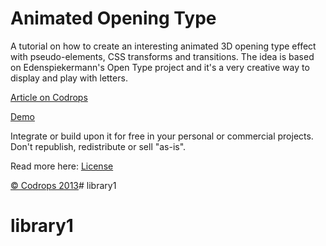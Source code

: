 
Animated Opening Type
=========

A tutorial on how to create an interesting animated 3D opening type effect with pseudo-elements, CSS transforms and transitions. The idea is based on Edenspiekermann's Open Type project and it's a very creative way to display and play with letters.

[Article on Codrops](http://tympanus.net/codrops/?p=16966)

[Demo](http://tympanus.net/Tutorials/AnimatedOpeningType/)

Integrate or build upon it for free in your personal or commercial projects. Don't republish, redistribute or sell "as-is". 

Read more here: [License](http://tympanus.net/codrops/licensing/)

[© Codrops 2013](http://www.codrops.com)# library1
# library1
